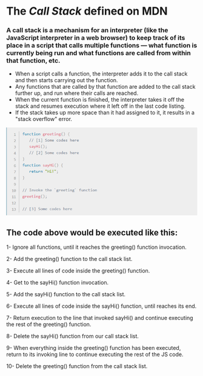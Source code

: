 # The *Call Stack* defined on MDN
### A call stack is a mechanism for an interpreter (like the JavaScript interpreter in a web browser) to keep track of its place in a script that calls multiple functions — what function is currently being run and what functions are called from within that function, etc.
- When a script calls a function, the interpreter adds it to the call stack and then starts carrying out the function.
- Any functions that are called by that function are added to the call stack further up, and run where their calls are reached.
- When the current function is finished, the interpreter takes it off the stack and resumes execution where it left off in the last code listing.
- If the stack takes up more space than it had assigned to it, it results in a "stack overflow" error.

![image](image/MDN-example.PNG)

## The code above would be executed like this:

1- Ignore all functions, until it reaches the greeting() function invocation.

2- Add the greeting() function to the call stack list.

3- Execute all lines of code inside the greeting() function.

4- Get to the sayHi() function invocation.

5- Add the sayHi() function to the call stack list.

6- Execute all lines of code inside the sayHi() function, until reaches its end.

7- Return execution to the line that invoked sayHi() and continue executing the rest of the greeting() function.

8- Delete the sayHi() function from our call stack list.

9- When everything inside the greeting() function has been executed, return to its invoking line to continue executing the rest of the JS code.

10- Delete the greeting() function from the call stack list.